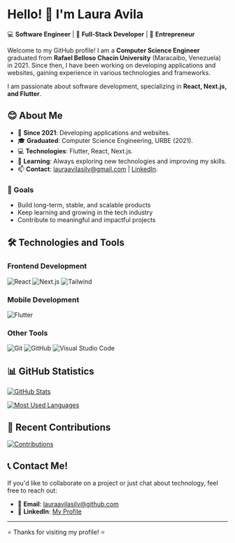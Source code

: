 # Hello! 👋 I'm Laura Avila

💻 **Software Engineer** | 📱 **Full-Stack Developer** | 🚀 **Entrepreneur**  

Welcome to my GitHub profile! I am a **Computer Science Engineer** graduated from **Rafael Belloso Chacín University** (Maracaibo, Venezuela) in 2021. Since then, I have been working on developing applications and websites, gaining experience in various technologies and frameworks.

I am passionate about software development, specializing in **React, Next.js, and Flutter**. 
<!-- Currently, I'm building my own software development company, focusing on creating innovative and efficient solutions.   -->

## 😊 About Me

- 📅 **Since 2021**: Developing applications and websites.
- 🎓 **Graduated**: Computer Science Engineering, URBE (2021).
- 💻 **Technologies**: Flutter, React, Next.js.
- 🌱 **Learning**: Always exploring new technologies and improving my skills.
- 📫 **Contact**: lauraavilasilv@gmail.com | [LinkedIn](https://www.linkedin.com/in/laura-avila-silva-403b841b6/).
<!-- | [Portfolio](https://lauraavila.com). -->

### 🚀 Goals  
- Build long-term, stable, and scalable products  
- Keep learning and growing in the tech industry  
- Contribute to meaningful and impactful projects  

## 🛠️ Technologies and Tools

### Frontend Development
![React](https://img.shields.io/badge/React-61DAFB?style=for-the-badge&logo=react&logoColor=black)
![Next.js](https://img.shields.io/badge/Next.js-000000?style=for-the-badge&logo=next.js&logoColor=white)
![Tailwind](https://img.shields.io/badge/tailwindcss-06B6D4?style=for-the-badge&logo=tailwindcss&logoColor=white)

### Mobile Development
![Flutter](https://img.shields.io/badge/Flutter-02569B?style=for-the-badge&logo=flutter&logoColor=white)

### Other Tools
![Git](https://img.shields.io/badge/Git-F05032?style=for-the-badge&logo=git&logoColor=white)
![GitHub](https://img.shields.io/badge/GitHub-181717?style=for-the-badge&logo=github&logoColor=white)
![Visual Studio Code](https://img.shields.io/badge/VS_Code-007ACC?style=for-the-badge&logo=visual-studio-code&logoColor=white)

<!-- ## 📂 Featured Projects

### 1. [Task Management System](https://github.com/lauraavila/task-manager)
- **Description**: A web application for managing daily tasks.
- **Technologies**: React, Next.js, TailwindCSS.
- **Achievements**: Improved user productivity by 30%.

### 2. [News App](https://github.com/lauraavila/news-app)
- **Description**: A mobile app for reading real-time news.
- **Technologies**: Flutter, Firebase.
- **Achievements**: Over 1,000 downloads on Google Play. -->

## 📊 GitHub Statistics

[![GitHub Stats](https://github-readme-stats.vercel.app/api?username=lauritaila&show_icons=true&theme=radical)](https://github.com/lauritaila)

[![Most Used Languages](https://github-readme-stats.vercel.app/api/top-langs/?username=lauritaila&layout=compact&theme=radical)](https://github.com/lauritaila)

## 🌟 Recent Contributions

[![Contributions](https://github-readme-activity-graph.vercel.app/graph?username=lauritaila&theme=github)](https://github.com/lauritaila)

## 📞 Contact Me!

If you'd like to collaborate on a project or just chat about technology, feel free to reach out:

- 📧 **Email**: [lauraavilasilv@github.com](mailto:lauraavilasilv@example.com)
- 💼 **LinkedIn**: [My Profile](https://www.linkedin.com/in/laura-avila-silva-403b841b6)
<!-- - 🌐 **Portfolio**: [lauraavila.com](https://lauraavila.com) -->

---

⭐️ Thanks for visiting my profile! ⭐️
